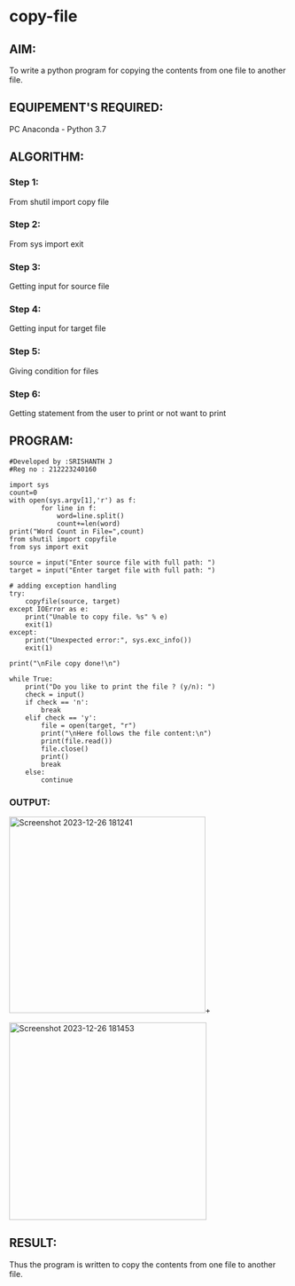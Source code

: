 # copy-file
## AIM:
To write a python program for copying the contents from one file to another file.
## EQUIPEMENT'S REQUIRED: 
PC
Anaconda - Python 3.7
## ALGORITHM: 
### Step 1:

From shutil import copy file

### Step 2: 

 From sys import exit
 
### Step 3:

Getting input for source file

### Step 4:  

Getting input for target file

### Step 5: 

Giving condition for files

### Step 6:

Getting statement from the user to print or not want to print
## PROGRAM:
```
#Developed by :SRISHANTH J
#Reg no : 212223240160

import sys
count=0
with open(sys.argv[1],'r') as f:
        for line in f:
            word=line.split()
            count+=len(word)
print("Word Count in File=",count)
from shutil import copyfile
from sys import exit

source = input("Enter source file with full path: ")
target = input("Enter target file with full path: ")

# adding exception handling
try:
    copyfile(source, target)
except IOError as e:
    print("Unable to copy file. %s" % e)
    exit(1)
except:
    print("Unexpected error:", sys.exc_info())
    exit(1)

print("\nFile copy done!\n")

while True:
    print("Do you like to print the file ? (y/n): ")
    check = input()
    if check == 'n':
        break
    elif check == 'y':
        file = open(target, "r")
        print("\nHere follows the file content:\n")
        print(file.read())
        file.close()
        print()
        break
    else:
        continue
```


### OUTPUT:
<img width="354" alt="Screenshot 2023-12-26 181241" src="https://github.com/srishanth2006/copy-file/assets/150319470/199f26db-6ee7-4c3d-bbfa-a32ba78bb886">+

<img width="356" alt="Screenshot 2023-12-26 181453" src="https://github.com/srishanth2006/copy-file/assets/150319470/46c2dd6e-c9d3-4c15-9120-75cd453f6a9b">


## RESULT:
Thus the program is written to copy the contents from one file to another file.
